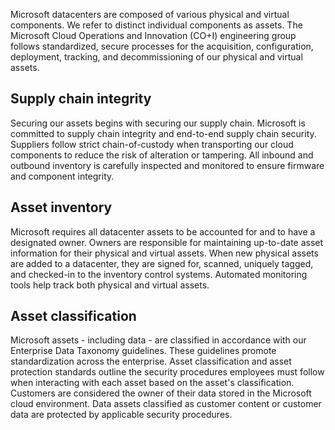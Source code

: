 Microsoft datacenters are composed of various physical and virtual components. We refer to distinct individual components as assets. The Microsoft Cloud Operations and Innovation (CO+I) engineering group follows standardized, secure processes for the acquisition, configuration, deployment, tracking, and decommissioning of our physical and virtual assets.

## Supply chain integrity

Securing our assets begins with securing our supply chain. Microsoft is committed to supply chain integrity and end-to-end supply chain security. Suppliers follow strict chain-of-custody when transporting our cloud components to reduce the risk of alteration or tampering. All inbound and outbound inventory is carefully inspected and monitored to ensure firmware and component integrity.

## Asset inventory

Microsoft requires all datacenter assets to be accounted for and to have a designated owner. Owners are responsible for maintaining up-to-date asset information for their physical and virtual assets. When new physical assets are added to a datacenter, they are signed for, scanned, uniquely tagged, and checked-in to the inventory control systems. Automated monitoring tools help track both physical and virtual assets.

## Asset classification

Microsoft assets - including data - are classified in accordance with our Enterprise Data Taxonomy guidelines. These guidelines promote standardization across the enterprise. Asset classification and asset protection standards outline the security procedures employees must follow when interacting with each asset based on the asset's classification. Customers are considered the owner of their data stored in the Microsoft cloud environment. Data assets classified as customer content or customer data are protected by applicable security procedures.
